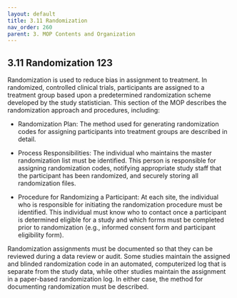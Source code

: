 ```yaml
---
layout: default
title: 3.11 Randomization
nav_order: 260
parent: 3. MOP Contents and Organization
---
```


## 3.11 Randomization 123

Randomization is used to reduce bias in assignment to treatment. In
randomized, controlled clinical trials, participants are assigned to a
treatment group based upon a predetermined randomization scheme
developed by the study statistician. This section of the MOP describes
the randomization approach and procedures, including:

-   Randomization Plan: The method used for generating randomization
    codes for assigning participants into treatment groups are described
    in detail.

-   Process Responsibilities: The individual who maintains the master
    randomization list must be identified. This person is responsible
    for assigning randomization codes, notifying appropriate study staff
    that the participant has been randomized, and securely storing all
    randomization files.

-   Procedure for Randomizing a Participant: At each site, the
    individual who is responsible for initiating the randomization
    procedure must be identified. This individual must know who to
    contact once a participant is determined eligible for a study and
    which forms must be completed prior to randomization (e.g., informed
    consent form and participant eligibility form).

Randomization assignments must be documented so that they can be
reviewed during a data review or audit. Some studies maintain the
assigned and blinded randomization code in an automated, computerized
log that is separate from the study data, while other studies maintain
the assignment in a paper-based randomization log. In either case, the
method for documenting randomization must be described.

